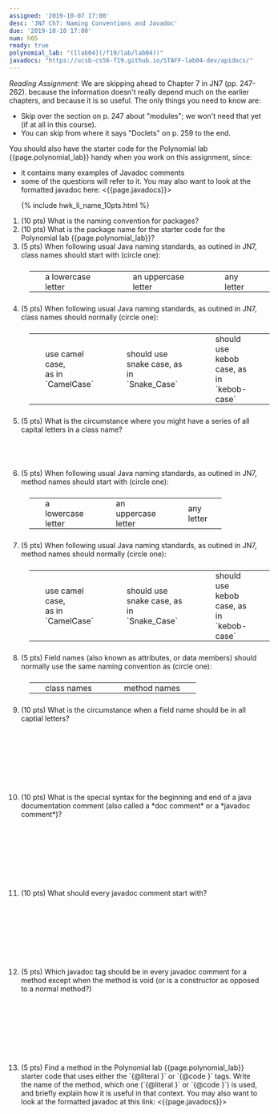 ```yaml
---
assigned: '2019-10-07 17:00'
desc: 'JN7 Ch7: Naming Conventions and Javadoc'
due: '2019-10-10 17:00'
num: h05
ready: true
polynomial_lab: "([lab04](/f19/lab/lab04))"
javadocs: "https://ucsb-cs56-f19.github.io/STAFF-lab04-dev/apidocs/"
---
```


*Reading Assignment:* We are skipping ahead to Chapter 7 in JN7 (pp. 247-262). because the information doesn't really depend much on the earlier chapters, and because
it is so useful.    The only things you need to know are:
* Skip over the section on p. 247 about "modules"; we won't need that yet (if at all in this course).
* You can skip from where it says "Doclets" on p. 259 to the end.

You should also have the starter code for the Polynomial lab {{page.polynomial_lab}}  handy when you work on this
assignment, since:
* it contains many examples of Javadoc comments
* some of the questions will refer to it.
You may also want to look at the formatted javadoc here: <{{page.javadocs}}>

<style>
table.circle-one { border: none; width: 100%; margin: 1.5em 1em 1.5em 1em;}
table.circle-one * td { border: none; padding: 0px 2em 0px 2em;}
</style>

<ol>

{% include hwk_li_name_10pts.html %}

<li markdown="1"> (10 pts)  What is the naming convention for packages?   

</li>

<li style="clear:both;" markdown="1">
(10 pts) What is the package name for the starter code for the Polynomial lab {{page.polynomial_lab}}?


</li>

<li> (5 pts) When following usual Java naming standards, as outined in JN7, class names should start with (circle one):

<table class="circle-one">
<tr>
<td>a lowercase letter</td>
<td>an uppercase letter</td>
<td>any letter</td>
</tr>
</table>

</li>

<li> (5 pts) When following usual Java naming standards, as outined in JN7, class names should normally (circle one):

<table class="circle-one">
<tr>
<td markdown="1">use camel case,<br> as in `CamelCase`
</td>
<td markdown="1">should use snake case, as in `Snake_Case` 
</td>
<td markdown="1">should use kebob case, as in `kebob-case`
</td>
</tr>
</table>


</li>

<li style="margin-bottom:5em;"> (5 pts) What is the circumstance where you might have a series of all capital letters in a class name?

<div class="pagebreak" />
</li>

<li> (5 pts) When following usual Java naming standards, as outined in JN7, method names should start with (circle one):

<table class="circle-one" style="width:80%;">
<tr>
<td>a lowercase letter</td>
<td>an uppercase letter</td>
<td>any letter</td>
</tr>
</table>

</li>

<li> (5 pts) When following usual Java naming standards, as outined in JN7, method names should normally (circle one):

<table class="circle-one">
<tr>
<td markdown="1">use camel case,<br> as in `CamelCase`
</td>
<td markdown="1">should use snake case, as in `Snake_Case`
</td>
<td markdown="1">should use kebob case, as in `kebob-case`
</td>
</tr>
</table>

</li>

<li markdown="1"> (5 pts) Field names (also known as attributes, or data members) should normally use the
same naming convention as (circle one): 

<table class="circle-one">
<tr>
<td markdown="1">class names
</td>
<td markdown="1">method names
</td>
</tr>
</table>


</li>

<li style="margin-bottom: 10em;" markdown="1"> (10 pts) What is the circumstance when a field name should be in all captial letters?



</li>

<li style="margin-bottom: 10em;" markdown="1"> (10 pts) What is the special syntax for the beginning and end of a java documentation comment (also called a *doc comment*
or a *javadoc comment*)?  



</li>

<li style="margin-bottom: 10em;" markdown="1"> (10 pts) What should every javadoc comment start with?



</li>

<li style="margin-bottom: 10em;" markdown="1"> (5 pts) Which javadoc tag should be in every javadoc comment for a method except when the method
is void (or is a constructor as opposed to a normal method?)


</li>

<li style="margin-bottom: 10em;" markdown="1"> (5 pts) Find a method in the Polynomial lab {{page.polynomial_lab}} starter code that uses either the `{@literal }` or `{@code }` tags.  Write the name of the method,  which one (`{@literal }` or `{@code }`) is used,
and briefly explain how it is useful in that context.   You may also want to look at the formatted javadoc at this link: <{{page.javadocs}}>


</li>


</ol>



